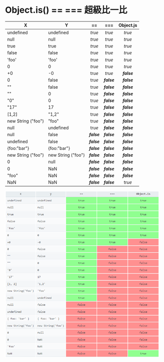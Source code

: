 # Object.is() == === 超級比一比

| X                  | Y                  |        ==        |     ===     |     Object.js    |
| ------------------ | ------------------ | :--------------: | :---------: | :--------------: |
| undefined          | undefined          |      _true_      |    _true_   |      _true_      |
| null               | null               |      _true_      |    _true_   |      _true_      |
| true               | true               |      _true_      |    _true_   |      _true_      |
| false              | false              |      _true_      |    _true_   |      _true_      |
| 'foo'              | 'foo'              |      _true_      |    _true_   |      _true_      |
| 0                  | 0                  |      _true_      |    _true_   |      _true_      |
| +0                 | -0                 | t&#x72;_&#x75;e_ |    _true_   |    _**false**_   |
| 0                  | false              | t&#x72;_&#x75;e_ | _**false**_ |    _**false**_   |
| ""                 | false              | t&#x72;_&#x75;e_ | _**false**_ |    _**false**_   |
| ""                 | 0                  | t&#x72;_&#x75;e_ | _**false**_ |    _**false**_   |
| "0"                | 0                  | t&#x72;_&#x75;e_ | _**false**_ |    _**false**_   |
| "17"               | 17                 | t&#x72;_&#x75;e_ | _**false**_ |    _**false**_   |
| \[1,2]             | "1,2"              | t&#x72;_&#x75;e_ | _**false**_ |    _**false**_   |
| new String ("foo") | "foo"              | t&#x72;_&#x75;e_ | _**false**_ |    _**false**_   |
| null               | undefined          | t&#x72;_&#x75;e_ | _**false**_ |    _**false**_   |
| null               | false              |    _**false**_   | _**false**_ |    _**false**_   |
| undefined          | false              |    _**false**_   | _**false**_ |    _**false**_   |
| {foo:"bar"}        | {foo:"bar"}        |    _**false**_   | _**false**_ |    _**false**_   |
| new String ("foo") | new String ("foo") |    _**false**_   | _**false**_ |    _**false**_   |
| 0                  | null               |    _**false**_   | _**false**_ |    _**false**_   |
| 0                  | NaN                |    _**false**_   | _**false**_ |    _**false**_   |
| "foo"              | NaN                |    _**false**_   | _**false**_ |    _**false**_   |
| NaN                | NaN                |    _**false**_   | _**false**_ | t&#x72;_&#x75;e_ |

<div align="left"><img src="../.gitbook/assets/pCyqkLc.png" alt=""></div>
